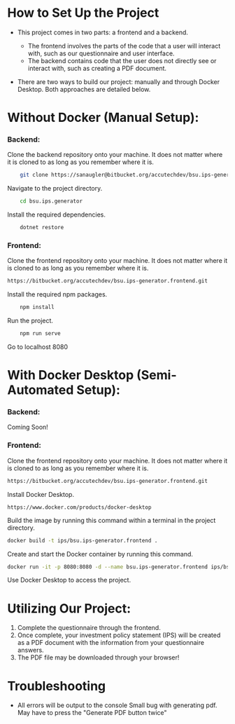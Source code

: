 # How to Set Up the Project
- This project comes in two parts: a frontend and a backend.
    - The frontend involves the parts of the code that a user will interact with, such as our questionnaire and user interface.
    - The backend contains code that the user does not directly see or interact with, such as creating a PDF document.

- There are two ways to build our project: manually and through Docker Desktop. Both approaches are detailed below.

# Without Docker (Manual Setup):
### Backend:

Clone the backend repository onto your machine. It does not matter where it is cloned to as long as you remember where it is.
```bash
    git clone https://sanaugler@bitbucket.org/accutechdev/bsu.ips-generator.backend.git
```

Navigate to the project directory.
```bash
    cd bsu.ips.generator
```

Install the required dependencies.
```bash
    dotnet restore
```

### Frontend:

Clone the frontend repository onto your machine. It does not matter where it is cloned to as long as you remember where it is.
```bash
https://bitbucket.org/accutechdev/bsu.ips-generator.frontend.git
```

Install the required npm packages.
```bash
    npm install
```

Run the project.
```bash
    npm run serve
```

Go to localhost 8080


# With Docker Desktop (Semi-Automated Setup):
### Backend:

Coming Soon!

### Frontend:
Clone the frontend repository onto your machine. It does not matter where it is cloned to as long as you remember where it is.
```bash
https://bitbucket.org/accutechdev/bsu.ips-generator.frontend.git
```

Install Docker Desktop.
```
https://www.docker.com/products/docker-desktop
```

Build the image by running this command within a terminal in the project directory.
```bash
docker build -t ips/bsu.ips-generator.frontend .
```

Create and start the Docker container by running this command.
```bash
docker run -it -p 8080:8080 -d --name bsu.ips-generator.frontend ips/bsu.ips-generator.frontend
```

Use Docker Desktop to access the project.

# Utilizing Our Project: 
1. Complete the questionnaire through the frontend.
1. Once complete, your investment policy statement (IPS) will be created as a PDF document with the information from your questionnaire answers.
1. The PDF file may be downloaded through your browser!

# Troubleshooting
- All errors will be output to the console
Small bug with generating pdf. May have to press the "Generate PDF button twice"

